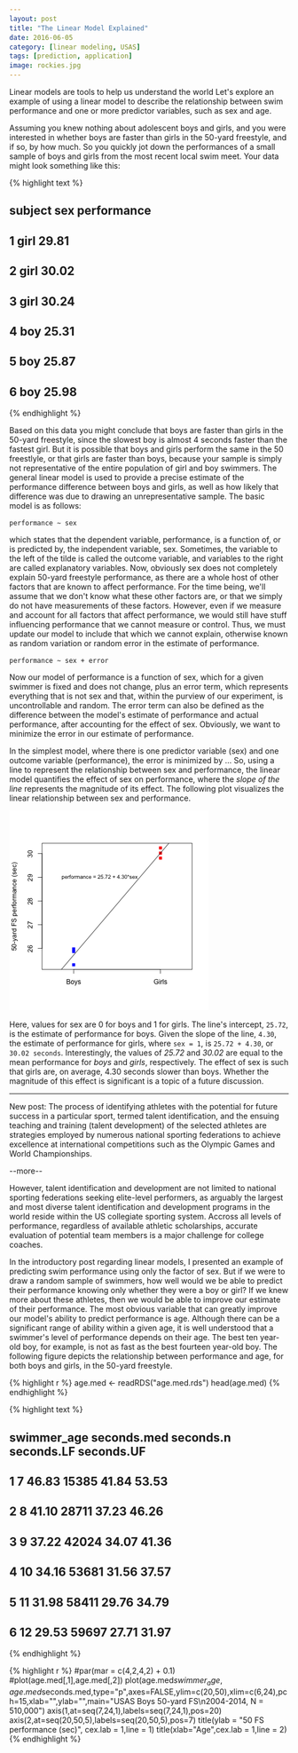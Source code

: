 ```yaml
---
layout: post
title: "The Linear Model Explained"
date: 2016-06-05
category: [linear modeling, USAS]
tags: [prediction, application]
image: rockies.jpg
---
```


Linear models are tools to help us understand the world
Let's explore an example of using a linear model to describe the relationship between swim performance and one or more predictor variables, such as sex and age.

<!--more-->

Assuming you knew nothing about adolescent boys and girls, and you were interested in whether boys are faster than girls in the 50-yard freestyle, and if so, by how much. So you quickly jot down the performances of a small sample of boys and girls from the most recent local swim meet. Your data might look something like this:


{% highlight text %}
##  subject  sex performance
##        1 girl       29.81
##        2 girl       30.02
##        3 girl       30.24
##        4  boy       25.31
##        5  boy       25.87
##        6  boy       25.98
{% endhighlight %}

Based on this data you might conclude that boys are faster than girls in the 50-yard freestyle, since the slowest boy is almost 4 seconds faster than the fastest girl. But it is possible that boys and girls perform the same in the 50 freestlyle, or that girls are faster than boys, because your sample is simply not representative of the entire population of girl and boy swimmers. The general linear model is used to provide a precise estimate of the performance difference between boys and girls, as well as how likely that difference was due to drawing an unrepresentative sample. The basic model is as follows:

```
performance ~ sex
```

which states that the dependent variable, performance, is a function of, or is predicted by, the independent variable, sex. Sometimes, the variable to the left of the tilde is called the outcome variable, and variables to the right are called explanatory variables. Now, obviously sex does not completely explain 50-yard freestyle performance, as there are a whole host of other factors that are known to affect performance. For the time being, we'll assume that we don't know what these other factors are, or that we simply do not have measurements of these factors. However, even if we measure and account for all factors that affect performance, we would still have stuff influencing performance that we cannot measure or control. Thus, we must update our model to include that which we cannot explain, otherwise known as random variation or random error in the estimate of performance.

```
performance ~ sex + error
```

Now our model of performance is a function of sex, which for a given swimmer is fixed and does not change, plus an error term, which represents everything that is not sex and that, within the purview of our experiment, is uncontrollable and random. The error term can also be defined as the difference between the model's estimate of performance and actual performance, after accounting for the effect of sex. Obviously, we want to minimize the error in our estimate of performance.

In the simplest model, where there is one predictor variable (sex) and one outcome variable (performance), the error is minimized by ... So, using a line to represent the relationship between sex and performance, the linear model quantifies the effect of sex on performance, where the _slope of the line_ represents the magnitude of its effect. The following plot visualizes the linear relationship between sex and performance. 

![center](/figs/code-2016-06-05-lm/unnamed-chunk-2-1.png) 

Here, values for sex are 0 for boys and 1 for girls. The line's intercept, `25.72`, is the estimate of performance for boys. Given the slope of the line, `4.30`, the estimate of performance for girls, where `sex = 1`, is `25.72 + 4.30`, or `30.02 seconds`. Interestingly, the values of _25.72_ and _30.02_ are equal to the mean performance for _boys_ and _girls_, respectively. The effect of sex is such that girls are, on average, 4.30 seconds slower than boys. Whether the magnitude of this effect is significant is a topic of a future discussion.

<hr/>

New post: The process of identifying athletes with the potential for future success in a particular sport, termed talent identification, and the ensuing teaching and training (talent development) of the selected athletes are strategies employed by numerous national sporting federations to achieve excellence at international competitions such as the Olympic Games and World Championships. 

--more--

However, talent identification and development are not limited to national sporting federations seeking elite-level performers, as arguably the largest and most diverse talent identification and development programs in the world reside within the US collegiate sporting system. Accross all levels of performance, regardless of available athletic scholarships, accurate evaluation of potential team members is a major challenge for college coaches. 

In the introductory post regarding linear models, I presented an example of predicting swim performance using only the factor of sex. But if we were to draw a random sample of swimmers, how well would we be able to predict their performance knowing only whether they were a boy or girl? If we knew more about these athletes, then we would be able to improve our estimate of their performance. The most obvious variable that can greatly improve our model's ability to predict performance is age. Although there can be a significant range of ability within a given age, it is well understood that a swimmer's level of performance depends on their age. The best ten year-old boy, for example, is not as fast as the best fourteen year-old boy. The following figure depicts the relationship between performance and age, for both boys and girls, in the 50-yard freestyle.


{% highlight r %}
age.med <- readRDS("age.med.rds")
head(age.med)
{% endhighlight %}



{% highlight text %}
##   swimmer_age seconds.med seconds.n seconds.LF seconds.UF
## 1           7       46.83     15385      41.84      53.53
## 2           8       41.10     28711      37.23      46.26
## 3           9       37.22     42024      34.07      41.36
## 4          10       34.16     53681      31.56      37.57
## 5          11       31.98     58411      29.76      34.79
## 6          12       29.53     59697      27.71      31.97
{% endhighlight %}



{% highlight r %}
#par(mar = c(4,2,4,2) + 0.1)
#plot(age.med[,1],age.med[,2])
plot(age.med$swimmer_age,age.med$seconds.med,type="p",axes=FALSE,ylim=c(20,50),xlim=c(6,24),pch=15,xlab="",ylab="",main="USAS Boys 50-yard FS\n2004-2014, N = 510,000")
axis(1,at=seq(7,24,1),labels=seq(7,24,1),pos=20)
axis(2,at=seq(20,50,5),labels=seq(20,50,5),pos=7)
title(ylab = "50 FS performance (sec)", cex.lab = 1,line = 1)
title(xlab="Age",cex.lab = 1,line = 2)
{% endhighlight %}
